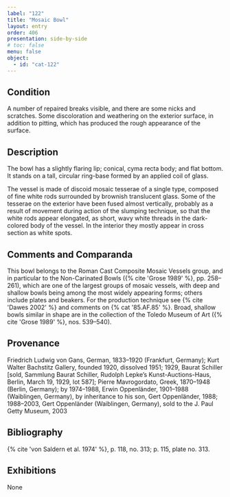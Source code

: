 ```yaml
---
label: "122"
title: "Mosaic Bowl"
layout: entry
order: 406
presentation: side-by-side
# toc: false
menu: false
object:
  - id: "cat-122"
---
```


## Condition

A number of repaired breaks visible, and there are some nicks and scratches. Some discoloration and weathering on the exterior surface, in addition to pitting, which has produced the rough appearance of the surface.

## Description

The bowl has a slightly flaring lip; conical, cyma recta body; and flat bottom. It stands on a tall, circular ring-base formed by an applied coil of glass.

The vessel is made of discoid mosaic tesserae of a single type, composed of fine white rods surrounded by brownish translucent glass. Some of the tesserae on the exterior have been fused almost vertically, probably as a result of movement during action of the slumping technique, so that the white rods appear elongated, as short, wavy white threads in the dark-colored body of the vessel. In the interior they mostly appear in cross section as white spots.

## Comments and Comparanda

This bowl belongs to the Roman Cast Composite Mosaic Vessels group, and in particular to the Non-Carinated Bowls ({% cite 'Grose 1989' %}, pp. 258–261), which are one of the largest groups of mosaic vessels, with deep and shallow bowls being among the most widely appearing forms; others include plates and beakers. For the production technique see {% cite 'Dawes 2002' %} and comments on {% cat '85.AF.85' %}. Broad, shallow bowls similar in shape are in the collection of the Toledo Museum of Art ({% cite 'Grose 1989' %}, nos. 539–540).

## Provenance

Friedrich Ludwig von Gans, German, 1833–1920 (Frankfurt, Germany); Kurt Walter Bachstitz Gallery, founded 1920, dissolved 1951; 1929, Baurat Schiller [sold, Sammlung Baurat Schiller, Rudolph Lepke’s Kunst-Auctions-Haus, Berlin, March 19, 1929, lot 587]; Pierre Mavrogordato, Greek, 1870–1948 (Berlin, Germany); by 1974–1988, Erwin Oppenländer, 1901–1988 (Waiblingen, Germany), by inheritance to his son, Gert Oppenländer, 1988; 1988–2003, Gert Oppenländer (Waiblingen, Germany), sold to the J. Paul Getty Museum, 2003

## Bibliography

{% cite 'von Saldern et al. 1974' %}, p. 118, no. 313; p. 115, plate no. 313.

## Exhibitions

None